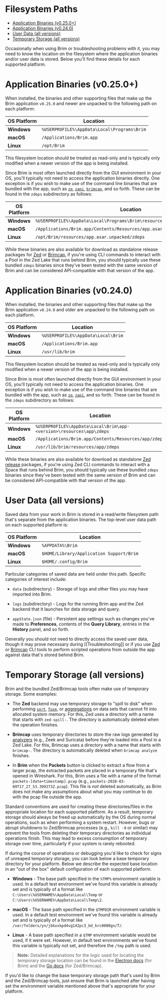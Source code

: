 # Filesystem Paths

- [Application Binaries (v0.25.0+)](#application-binaries-v0250)
- [Application Binaries (v0.24.0)](#application-binaries-v0240)
- [User Data (all versions)](#user-data-all-versions)
- [Temporary Storage (all versions)](#temporary-storage-all-versions)

Occasionally when using Brim or troubleshooting problems with it, you may need
to know the location on the filesystem where the application binaries and/or user
data is stored. Below you'll find these details for each supported platform.

# Application Binaries (v0.25.0+)

When installed, the binaries and other supporting files that make up the Brim
application `v0.25.0` and newer are unpacked to the following path on each
platform:

|**OS Platform**|**Location**                                 |
|---------------|---------------------------------------------|
| **Windows**   | `%USERPROFILE%\AppData\Local\Programs\Brim` |
| **macOS**     | `/Applications/Brim.app`                    |
| **Linux**     | `/opt/Brim`                                 |

This filesystem location should be treated as read-only and is typically
only modified when a newer version of the app is being installed.

Since Brim is most often launched directly from the GUI environment in your OS,
you'll typically not need to access the application binaries directly. One
exception is if you wish to make use of the command line binaries that are
bundled with the app, such as [`zq`](https://github.com/brimdata/zed/tree/main/cmd/zed#zq),
[`zapi`](https://github.com/brimdata/zed/tree/main/cmd/zed#zapi),
[`brimcap`](https://github.com/brimdata/brimcap), and so forth. These can be
found in the `zdeps` subdirectory as follows:

|**OS Platform**|**Location**|
|---------------|------------|
| **Windows**   | `%USERPROFILE%\AppData\Local\Programs\Brim\resources\app.asar.unpacked\zdeps` |
| **macOS**     | `/Applications/Brim.app/Contents/Resources/app.asar.unpacked/zdeps` |
| **Linux**     | `/opt/Brim/resources/app.asar.unpacked/zdeps` |

While these binaries are also available for download as standalone release
packages for [Zed](https://github.com/brimdata/zed/releases) or [Brimcap](https://github.com/brimdata/brimcap/releases), if you're
using CLI commands to interact with a Pool in the Zed Lake that runs behind
Brim, you should typically use these bundled `zdeps` binaries since they've
been tested with the same version of Brim and can be considered API-compatible
with that version of the app.

# Application Binaries (v0.24.0)

When installed, the binaries and other supporting files that make up the Brim
application `v0.24.0` and older are unpacked to the following path on each
platform.

|**OS Platform**|**Location**                        |
|---------------|------------------------------------|
| **Windows**   | `%USERPROFILE%\AppData\Local\Brim` |
| **macOS**     | `/Applications/Brim.app`           |
| **Linux**     | `/usr/lib/brim`                    |


This filesystem location should be treated as read-only and is typically
only modified when a newer version of the app is being installed.

Since Brim is most often launched directly from the GUI environment in your OS,
you'll typically not need to access the application binaries. One exception is
if you wish to make use of the command line binaries that are bundled with the
app, such as [`zq`](https://github.com/brimdata/zed/tree/main/cmd/zed#zq),
[`zapi`](https://github.com/brimdata/zed/tree/main/cmd/zed#zapi), and so forth.
These can be found in the `zdeps` subdirectory as follows:

|**OS Platform**|**Location**|
|---------------|------------|
| **Windows**   | `%USERPROFILE%\AppData\Local\Brim\app-<version>\resources\app\zdeps` |
| **macOS**     | `/Applications/Brim.app/Contents/Resources/app/zdeps` |
| **Linux**     | `/usr/lib/brim/resources/app/zdeps` |

While these binaries are also available for download as standalone
[Zed release](https://github.com/brimdata/zed/releases) packages, if you're
using Zed CLI commands to interact with a Space that runs behind
Brim, you should typically use these bundled `zdeps` binaries since they've
been tested with the same version of Brim and can be considered API-compatible
with that version of the app.

# User Data (all versions)

Saved data from your work in Brim is stored in a read/write filesystem path
that's separate from the application binaries. The top-level user data path on
each supported platform is:

|**OS Platform**|**Location**                                          |
|---------------|------------------------------------------------------|
| **Windows**   | `%APPDATA%\Brim`                                     |
| **macOS**     | `$HOME/Library/Application Support/Brim`             |
| **Linux**     | `$HOME/.config/Brim`                                 |

Particular categories of saved data are held under this path. Specific
categories of interest include:

   * `data` (subdirectory) - Storage of logs and other files you may have
     imported into Brim.

   * `logs` (subdirectory) - Logs for the running Brim app and the Zed backend
     that it launches for data storage and query.

   * `appState.json` (file) - Persistent app settings such as changes you've
     made to **Preferences**, contents of the **Query Library**, entries
     in the **History** panel, and so forth.

Generally you should not need to directly access the saved user data, though
it may prove necessary during [[Troubleshooting]] or if you use
[Zed](https://github.com/brimdata/zed/blob/main/cmd/zed/README.md)
or [Brimcap](https://github.com/brimdata/brimcap/blob/main/README.md) CLI tools
to perform scripted operations from outside the app against data that's stored
behind Brim.

# Temporary Storage (all versions)

Brim and the bundled Zed/Brimcap tools often make use of temporary storage.
Some examples:

* The **Zed** backend may use temporary storage to "spill to disk" when
performing [`sort`](https://github.com/brimdata/zed/tree/main/docs/language/operators#sort),
[`fuse`](https://github.com/brimdata/zed/tree/main/docs/language/operators#fuse),
or [aggregations](https://github.com/brimdata/zed/blob/main/docs/language/aggregate-functions/README.md) on data sets that cannot fit into allocated system
memory. For this, Zed uses a directory with a name that starts with
`zed-spill-`. The directory is automatically deleted when the operation
finishes.

* **Brimcap** uses temporary directories to store the raw logs generated by
[analyzers](https://github.com/brimdata/brimcap#included-analyzers) (e.g.,
Zeek and Suricata) before they're loaded into a Pool in a Zed Lake. For this,
Brimcap uses a directory with a name that starts with `brimcap-`. The
directory is automatically deleted when `brimcap analyze` finishes.

* In **Brim** when the **Packets** button is clicked to extract a flow from
a larger pcap, the extracted packets are placed in a temporary file that's
opened in Wireshark. For this, Brim uses a file with a name of the format
`packets-[date+timestamp].pcap` (e.g., `packets-2020-03-09T17_27_53.399273Z.pcap`).
This file is _not_ deleted automatically, as Brim does not make any assumptions
about what you may continue to do with the pcap file outside the app.

Standard conventions are used for creating these directories/files in the
appropriate location for each supported platform. As a result, temporary
storage should always be freed up automatically by the OS during normal
operations, such as when performing a system restart. However, bugs or abrupt
shutdowns to Zed/Brimcap processes (e.g., `kill -9` or similar) may prevent
the tools from deleting their temporary directories as individual operations
finish. This may lead to excess consumption of temporary storage over time,
particularly if your system is rarely rebooted.

If during the course of operations or debugging you'd like to check for signs
of unreaped temporary storage, you can look below a base temporary directory
for your platform. Below we describe the expected base location in an "out of
the box" default configuration of each supported platform.

* **Windows** - The base path specified in the `%TMP%` environment variable
is used. In a default test environment we've found this variable is already
set and is typically of a format like
`C:\Users\%USERNAME%\AppData\Local\Temp` or
`C:\Users\%USERNAME%\AppData\Local\Temp\2`.

* **macOS** - The base path specified in the `$TMPDIR` environment variable is
used. In a default test environment we've found this variable is already set
and is typically of a format like `/var/folders/yn/jbkxxkpd4vg142pc3_bd_krc0000gn/T/`.

* **Linux** - A base path specified in a `$TMP` environment variable would be
used, if it were set. However, in default test environments we've found this
variable is typically not set, and therefore the `/tmp` path is used.

> **Note:** Detailed explanations for the logic used for locating the
temporary storage location can be found in the
[Electron docs](https://www.electronjs.org/docs/api/app#appgetpathname) (for Brim)
and the [Go docs](https://pkg.go.dev/os#TempDir) (for Zed/Brimcap).

If you'd like to change the base temporary storage path that's used by Brim
and the Zed/Brimcap tools, just ensure that Brim is launched after having set
the environment variable mentioned above that's appropriate for your platform.
